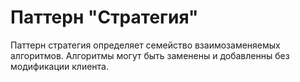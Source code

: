 # Паттерн "Стратегия"

Паттерн стратегия определяет семейство взаимозаменяемых алгоритмов. Алгоритмы могут быть заменены и добавленны без модификации клиента.
